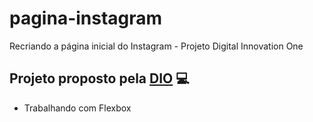 # pagina-instagram
Recriando a página inicial do Instagram - Projeto Digital Innovation One

## Projeto proposto pela [DIO](https://digitalinnovation.one) 💻

- Trabalhando com Flexbox
